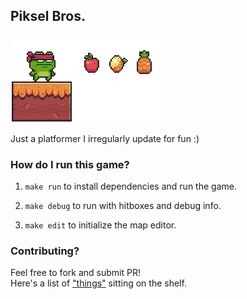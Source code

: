 ## Piksel Bros.

<img src="./docs/banner.gif" alt="piksel-bros" width="240">

Just a platformer I irregularly update for fun :)

### How do I run this game?

1. `make run` to install dependencies and run the game.

2. `make debug` to run with hitboxes and debug info.

3. `make edit` to initialize the map editor.

### Contributing?

Feel free to fork and submit PR! <br>
Here's a list of ["things"](https://github.com/eesuhn/piksel-bros/issues) sitting on the shelf.
